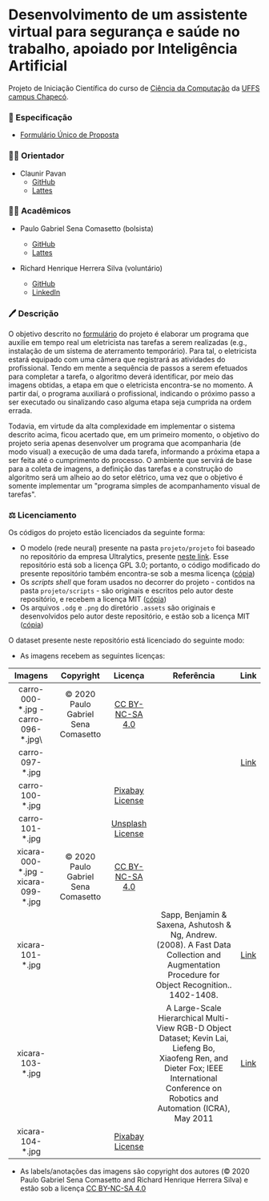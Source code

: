 # Desenvolvimento de um assistente virtual para segurança e saúde no trabalho, apoiado por Inteligência Artificial

Projeto de Iniciação Científica do curso de [Ciência da Computação](http://cc.uffs.edu.br/)
da [UFFS campus Chapecó](https://www.uffs.edu.br/campi/chapeco).

### :scroll: Especificação

- [Formulário Único de Proposta][form]

### :man_teacher: Orientador

- Claunir Pavan
  - [GitHub](https://github.com/cleopavan)
  - [Lattes](http://lattes.cnpq.br/7362574930328474)

### :man_student: Acadêmicos

- Paulo Gabriel Sena Comasetto (bolsista)
  - [GitHub](https://github.com/paulogsc)
  - [Lattes](http://lattes.cnpq.br/1331812120349303)

- Richard Henrique Herrera Silva (voluntário)
  - [GitHub](https://github.com/henriqueherrera)
  - [LinkedIn](http://linkedin.com/in/richard-herrera-b096a8187)

### :pen: Descrição

O objetivo descrito no [formulário][form] do projeto é elaborar um programa que auxilie em tempo real um eletricista nas tarefas a serem realizadas (e.g., instalação de um sistema de aterramento temporário).
Para tal, o eletricista estará equipado com uma câmera que registrará as atividades do profissional. Tendo em mente a sequência de passos a serem efetuados para completar a tarefa, o algoritmo deverá identificar, por meio das imagens obtidas, a etapa em que o eletricista encontra-se no momento. A partir daí, o programa auxiliará o profissional, indicando o próximo passo a ser executado ou sinalizando caso alguma etapa seja cumprida na ordem errada.

Todavia, em virtude da alta complexidade em implementar o sistema descrito acima, ficou acertado que, em um primeiro momento, o objetivo do projeto seria apenas desenvolver um programa que acompanharia (de modo visual) a execução de uma dada tarefa, informando a próxima etapa a ser feita até o cumprimento do processo. O ambiente que servirá de base para a coleta de imagens, a definição das tarefas e a construção do algoritmo será um alheio ao do setor elétrico, uma vez que o objetivo é somente implementar um "programa simples de acompanhamento visual de tarefas".

### :balance_scale: Licenciamento

Os códigos do projeto estão licenciados da seguinte forma:

- O modelo (rede neural) presente na pasta `projeto/projeto` foi baseado no repositório da empresa Ultralytics, presente [neste link](https://www.github.com/ultralytics/yolov3). Esse repositório está sob a licença GPL 3.0; portanto, o código modificado do presente repositório também encontra-se sob a mesma licença ([cópia][gpl])
- Os _scripts shell_ que foram usados no decorrer do projeto - contidos na pasta `projeto/scripts` - são originais e escritos pelo autor deste repositório, e recebem a licença MIT ([cópia][mit])
- Os arquivos `.odg` e `.png` do diretório `.assets` são originais e desenvolvidos pelo autor deste repositório, e estão sob a licença MIT ([cópia][mit])

O dataset presente neste repositório está licenciado do seguinte modo:

- As imagens recebem as seguintes licenças:

| Imagens | Copyright | Licença | Referência | Link |
|:-------:|:---------:|:-------:|:----------:|:----:|
| carro-000-\*.jpg - carro-096-*.jpg\ | © 2020 Paulo Gabriel Sena Comasetto | [CC BY-NC-SA 4.0][cc by-nc-sa 4.0] |||
| carro-097-*.jpg |||| [Link](http://www.vision.caltech.edu/pmoreels/Datasets/Giuseppe_Toys_03/) |
| carro-100-*.jpg || [Pixabay License](https://pixabay.com/service/license/) |||
| carro-101-*.jpg || [Unsplash License](https://unsplash.com/license) |||
| xicara-000-\*.jpg - xicara-099-\*.jpg | © 2020 Paulo Gabriel Sena Comasetto | [CC BY-NC-SA 4.0][cc by-nc-sa 4.0] |||
| xicara-101-*.jpg ||| Sapp, Benjamin & Saxena, Ashutosh & Ng, Andrew. (2008). A Fast Data Collection and Augmentation Procedure for Object Recognition.. 1402-1408. | [Link](http://ai.stanford.edu/~asaxena/robotdatacollection/dataset.html) |
| xicara-103-*.jpg ||| A Large-Scale Hierarchical Multi-View RGB-D Object Dataset; Kevin Lai, Liefeng Bo, Xiaofeng Ren, and Dieter Fox; IEEE International Conference on Robotics and Automation (ICRA), May 2011 | [Link](http://rgbd-dataset.cs.washington.edu/dataset/rgbd-dataset_full/) |
| xicara-104-*.jpg || [Pixabay License](https://pixabay.com/service/license/) |||

- As labels/anotações das imagens são copyright dos autores (© 2020 Paulo Gabriel Sena Comasetto and Richard Henrique Herrera Silva) e estão sob a licença [CC BY-NC-SA 4.0][cc by-nc-sa 4.0]


[form]: documentos/Formulario%20Unico%20de%20Proposta.pdf
[kaggle]: https://www.kaggle.com

[gpl]: GPL.txt
[mit]: MIT.txt

[cc by-nc-sa 4.0]: https://creativecommons.org/licenses/by-nc-sa/4.0/
